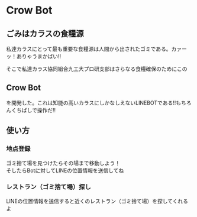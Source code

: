 # Crow Bot

## ごみはカラスの食糧源
私達カラスにとって最も重要な食糧源は人間から出されたゴミである。カァーッ！ありゃうまかばい!!<br>

そこで私達カラス協同組合九工大プロ研支部はさらなる食糧確保のためにこの<br>
## Crow Bot<br>
を開発した。これは知能の高いカラスにしかなしえないLINEBOTである!!もちろんくちばしで操作だ!!<br>

## 使い方
### 地点登録
ゴミ捨て場を見つけたらその場まで移動しよう！<br>そしたらBotに対してLINEの位置情報を送信してね

### レストラン（ゴミ捨て場）探し
LINEの位置情報を送信すると近くのレストラン（ゴミ捨て場）を探してくれるよ

